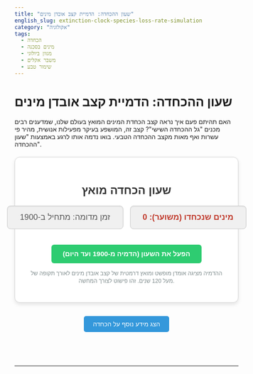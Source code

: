 ```yaml
---
title: "שעון ההכחדה: הדמיית קצב אובדן מינים"
english_slug: extinction-clock-species-loss-rate-simulation
category: "אקולוגיה"
tags:
  - הכחדה
  - מינים בסכנה
  - מגוון ביולוגי
  - משבר אקלים
  - שימור טבע
---
```

# שעון ההכחדה: הדמיית קצב אובדן מינים
האם תהיתם פעם איך נראה קצב הכחדת המינים המואץ בעולם שלנו, שמדענים רבים מכנים "גל ההכחדה השישי"? קצב זה, המושפע בעיקר מפעילות אנושית, מהיר פי עשרות ואף מאות מקצב ההכחדה הטבעי. בואו נדמה אותו לרגע באמצעות "שעון ההכחדה".

<div id="extinction-app-container">
    <h2>שעון הכחדה מואץ</h2>
    <div class="display-area">
        <div id="clock-display" class="display-box time-display">זמן מדומה: מתחיל ב-1900</div>
        <div id="species-counter" class="display-box species-count">מינים שנכחדו (משוער): 0</div>
    </div>
    <button id="start-simulation">הפעל את השעון (הדמיה מ-1900 ועד היום)</button>
    <p id="simulation-note">ההדמיה מציגה אומדן מופשט ומואץ דרמטית של קצב אובדן מינים לאורך תקופה של מעל 120 שנים. זהו פישוט לצורך המחשה.</p>
</div>

<button id="toggle-explanation" class="toggle-btn">הצג מידע נוסף על הכחדה</button>
<div id="explanation" class="explanation-section">
    <h2>הסיפור המלא: מהי הכחדה וגל ההכחדה השישי?</h2>
    <h3>הכחדה: תהליך טבעי שהפך למשבר</h3>
    <p>הכחדה היא חלק ממחזור החיים על פני כדור הארץ. מינים נעלמים באופן טבעי עקב שינויים איטיים בסביבה ותהליכים אבולוציוניים. אולם, ההיסטוריה הגיאולוגית מראה גם גלי הכחדה המוניים ומהירים יותר, שנגרמו מאסונות טבע עצומים.</p>
    <h3>הגלים הגדולים בהיסטוריה</h3>
    <p>עד היום תועדו לפחות חמישה אירועי הכחדה המוניים, בהם אחוז עצום מהמינים על פני כדור הארץ נעלמו. הידוע שבהם התרחש לפני כ-66 מיליון שנה וסיים את עידן הדינוזאורים (הלא-עופיים).</p>
    <h3>גל ההכחדה השישי: אנחנו הסיבה?</h3>
    <p>מדענים רבים מצביעים על כך שאנו נמצאים כיום בעיצומו של גל הכחדה שישי - אך הפעם, הגורם העיקרי הוא האדם. קצב אובדן המינים הנוכחי גבוה פי 100 עד 1000 מקצב ההכחדה הטבעי, ורבים מהמינים נכחדים לפני שבכלל הספקנו לגלות או לחקור אותם.</p>
    <h3>למה זה קורה? הגורמים העיקריים</h3>
    <p>הסיבות העיקריות למשבר הן: **הרס בתי גידול** (חקלאות, ערים, תשתיות), **ניצול יתר** (ציד, דיג, קציר לא-בר-קיימא), **שינויי אקלים** (הנגרמים מפליטת גזי חממה), **זיהום** (אוויר, מים, קרקע) ו**מינים פולשים** (המתחרים ופוגעים במינים מקומיים).</p>
    <h3>מדוע אכפת לנו? השלכות אובדן המגוון הביולוגי</h3>
    <p>אובדן מינים הוא לא רק טרגדיה אקולוגית. הוא פוגע ישירות במערכות התומכות בחיים שלנו: אספקת מזון ומים נקיים, אקלים יציב, תרופות, ואפילו איכות האוויר שאנו נושמים. מגוון ביולוגי עשיר הוא הבסיס למערכות אקולוגיות בריאות ויציבות, החיוניות לשגשוג האנושות.</p>
    <h3>מה ניתן לעשות? פעולות לשימור</h3>
    <p>החדשות הטובות הן שניתן לפעול. שימור והגנה על בתי גידול, מעבר לאנרגיה מתחדשת, צמצום צריכה וזיהום, ניהול בר-קיימא של משאבי טבע והעלאת מודעות ציבורית - כל אלה צעדים חיוניים להאטת הקצב ושיקום המערכות הטבעיות של כדור הארץ.</p>
</div>

<style>
    /* כללי */
    #extinction-app-container {
        font-family: 'Arial', sans-serif; /* נניח פונט כללי */
        text-align: center;
        margin: 20px auto;
        padding: 25px;
        border: 1px solid #d3d3d3;
        border-radius: 12px;
        background-color: #ffffff;
        box-shadow: 0 4px 8px rgba(0, 0, 0, 0.1);
        max-width: 600px;
    }

    #extinction-app-container h2 {
        color: #333;
        margin-bottom: 20px;
        font-size: 1.8em;
    }

    .display-area {
        display: flex;
        flex-direction: column; /* ערימה במובייל */
        gap: 15px; /* רווח בין הקופסאות */
        margin-bottom: 20px;
    }

    @media (min-width: 600px) { /* בשולחן עבודה */
        .display-area {
            flex-direction: row;
            justify-content: center;
        }
        .display-box {
             flex: 1; /* יתפרסו באופן שווה */
        }
    }

    .display-box {
        font-size: 1.3em;
        padding: 15px 20px;
        border: 1px solid #ccc;
        border-radius: 8px;
        background-color: #f0f0f0; /* רקע בהיר יותר */
        min-width: 220px;
        text-align: center;
        overflow: hidden; /* למקרה של גלישה */
        white-space: nowrap; /* למנוע שבירת שורה */
        text-overflow: ellipsis; /* הוספת שלוש נקודות בגלישה */
        box-shadow: inset 0 1px 3px rgba(0,0,0,0.08);
    }

    .time-display {
         color: #555; /* צבע ניטרלי יותר לזמן */
    }

    .species-count {
        color: #c0392b; /* אדום דרמטי יותר */
        font-weight: bold;
        transition: color 0.3s ease-in-out; /* מעבר צבע חלק */
    }

    /* אנימציה עדינה למונה כשהוא מתעדכן */
    .species-count.pulse {
        animation: pulse-red 0.5s ease-out;
    }

    @keyframes pulse-red {
        0% { transform: scale(1); color: #c0392b; }
        50% { transform: scale(1.05); color: #e74c3c; }
        100% { transform: scale(1); color: #c0392b; }
    }


    /* כפתור הדמיה */
    #start-simulation {
        padding: 12px 25px;
        font-size: 1.1em;
        cursor: pointer;
        margin-top: 15px;
        background-color: #2ecc71; /* ירוק מודרני */
        color: white;
        border: none;
        border-radius: 6px;
        transition: background-color 0.3s ease, transform 0.1s ease;
        font-weight: bold;
    }

    #start-simulation:hover:not(:disabled) {
        background-color: #27ae60;
        transform: translateY(-2px); /* אפקט הרמה קל */
    }

     #start-simulation:active:not(:disabled) {
        transform: translateY(0); /* אפקט לחיצה */
    }

    #start-simulation:disabled {
        background-color: #bdc3c7; /* אפור בהיר */
        cursor: not-allowed;
        opacity: 0.7;
    }

    #simulation-note {
        font-size: 0.9em;
        color: #7f8c8d; /* אפור עדין */
        margin-top: 15px;
        line-height: 1.4;
    }

    /* הסבר מורחב */
    .toggle-btn {
        display: block;
        margin: 30px auto 20px auto;
        padding: 10px 20px;
        font-size: 1em;
        cursor: pointer;
        background-color: #3498db; /* כחול מרענן */
        color: white;
        border: none;
        border-radius: 5px;
        transition: background-color 0.3s ease, transform 0.1s ease;
    }
    .toggle-btn:hover {
         background-color: #2980b9;
         transform: translateY(-1px);
    }
     .toggle-btn:active {
        transform: translateY(0);
    }

    .explanation-section {
        margin-top: 20px;
        padding: 20px;
        border: 1px solid #d3d3d3;
        border-radius: 10px;
        background-color: #f9f9f9; /* רקע מעט שונה מהאפליקציה */
        text-align: right; /* RTL */
        line-height: 1.6;
        color: #333;
        opacity: 0; /* התחלה שקופה לאנימציה */
        max-height: 0; /* התחלה נסתרת */
        overflow: hidden;
        transition: opacity 0.5s ease-in-out, max-height 0.5s ease-in-out; /* אנימציית הצגה/הסתרה */
    }
    .explanation-section.visible {
        opacity: 1;
        max-height: 1000px; /* גובה מספיק גדול כדי להכיל את התוכן */
    }


    .explanation-section h2, .explanation-section h3 {
        color: #333;
        margin-bottom: 15px;
    }
     .explanation-section h3 {
         font-size: 1.2em;
         margin-top: 20px;
         border-bottom: 1px dashed #ccc; /* קו תחתון עדין לכותרות משנה */
         padding-bottom: 5px;
     }
</style>

<script>
    const startTime = new Date('1900-01-01T00:00:00Z'); // Start of simulation period
    const endTime = new Date(); // Today
    const totalSimulatedTime = endTime.getTime() - startTime.getTime(); // Total time span in ms
    const totalSimulatedExtinctions = 50000; // Example: Estimate ~50,000 species extinct since 1900 - KEEP THIS AS A SIMULATION VALUE
    const simulationDurationRealTime = 30000; // Simulate over 30 seconds in real time (ms) - MADE IT SLIGHTLY FASTER FOR IMPACT

    const clockDisplay = document.getElementById('clock-display');
    const speciesCounter = document.getElementById('species-counter');
    const startButton = document.getElementById('start-simulation');
    const explanationDiv = document.getElementById('explanation');
    const toggleButton = document.getElementById('toggle-explanation');

    let animationStartTime = null;
    let isRunning = false;
    let animationFrameId = null;
    let lastExtinctionCount = 0; // To track when the counter increments

    function updateSimulation(currentTime) {
        if (!animationStartTime) {
            animationStartTime = currentTime;
        }

        const elapsedTimeReal = currentTime - animationStartTime;
        const progress = Math.min(elapsedTimeReal / simulationDurationRealTime, 1); // Progress from 0 to 1

        const currentSimulatedTime = startTime.getTime() + totalSimulatedTime * progress;
        const currentExtinctions = Math.round(totalSimulatedExtinctions * progress);

        // Update clock display
        const simulatedDate = new Date(currentSimulatedTime);
        // Format date nicely
        clockDisplay.textContent = `זמן מדומה: ${simulatedDate.toLocaleDateString('he-IL', { year: 'numeric', month: 'long', day: 'numeric' })}`;

        // Update counter display and trigger animation if count increased
        if (currentExtinctions > lastExtinctionCount) {
             // Remove pulse class immediately, re-add after a short delay to ensure re-trigger
            speciesCounter.classList.remove('pulse');
            // Use setTimeout 0 to allow reflow, then add class back
            setTimeout(() => {
                 speciesCounter.textContent = `מינים שנכחדו (משוער): ${currentExtinctions.toLocaleString('he-IL')}`;
                 speciesCounter.classList.add('pulse');
            }, 0); // Timeout 0 allows it to happen on the next repaint
            lastExtinctionCount = currentExtinctions;
        } else {
             // Update text even if not pulsing, important for the final count
            speciesCounter.textContent = `מינים שנכחדו (משוער): ${currentExtinctions.toLocaleString('he-IL')}`;
        }


        if (progress < 1) {
            animationFrameId = requestAnimationFrame(updateSimulation);
        } else {
            isRunning = false;
            startButton.textContent = 'ההדמיה הסתיימה';
            startButton.disabled = true;
             // Ensure the final count is displayed correctly
            speciesCounter.textContent = `מינים שנכחדו (משוער): ${totalSimulatedExtinctions.toLocaleString('he-IL')}`;
            cancelAnimationFrame(animationFrameId); // Ensure cleanup
        }
    }

    startButton.addEventListener('click', () => {
        if (!isRunning) {
            isRunning = true;
            animationStartTime = null; // Reset animation start time
            startButton.textContent = 'הדמיה בעיצומה...';
            startButton.disabled = true;
            // Reset displays for new simulation
            const initialDate = new Date(startTime);
            clockDisplay.textContent = `זמן מדומה: ${initialDate.toLocaleDateString('he-IL', { year: 'numeric', month: 'long', day: 'numeric' })}`;
            speciesCounter.textContent = `מינים שנכחדו (משוער): 0`;
            lastExtinctionCount = 0; // Reset tracking
            speciesCounter.classList.remove('pulse'); // Ensure no residual animation class
            animationFrameId = requestAnimationFrame(updateSimulation);
        }
    });

    toggleButton.addEventListener('click', () => {
        const isHidden = explanationDiv.classList.contains('visible');
        if (isHidden) {
            explanationDiv.classList.remove('visible');
            toggleButton.textContent = 'הצג מידע נוסף על הכחדה';
        } else {
            explanationDiv.classList.add('visible');
            toggleButton.textContent = 'הסתר מידע נוסף';
        }
    });

    // Initial display state
    const initialDate = new Date(startTime);
    clockDisplay.textContent = `זמן מדומה: ${initialDate.toLocaleDateString('he-IL', { year: 'numeric', month: 'long', day: 'numeric' })}`;
    speciesCounter.textContent = `מינים שנכחדו (משוער): 0`;


</script>
---
